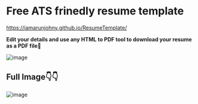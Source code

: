 # Free ATS frinedly resume template
https://iamarunjohny.github.io/ResumeTemplate/

**Edit your details and use any HTML to PDF tool to download your resume as a PDF file📄**

![image](https://github.com/user-attachments/assets/7f36bbcb-5b1c-436e-b547-d6d5ee29e371)

## Full Image👇👇
![image](https://github.com/user-attachments/assets/35721e40-4441-4824-94e0-dc1a1248d07a)
